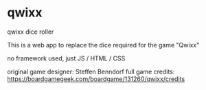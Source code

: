 # qwixx
qwixx dice roller

This is a web app to replace the dice required for the game "Qwixx"

no framework used, just JS / HTML / CSS

original game designer: Steffen Benndorf
full game credits: https://boardgamegeek.com/boardgame/131260/qwixx/credits
